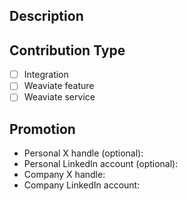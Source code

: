<!--
Thank you for contributing to Weaviate recipes! Please fill out the information below and follow this checklist:

- Include the Weaviate and python client version and the other technologies used (if applicable) at the top of the notebook
    i.e. Weaviate version `1.25.3`, Weaviate python client `4.6.5`, and Unstructured `0.14.5`
- Add your name and social handles to the top of the notebook. You can use a company name if preferred!

p.s. If you work at Weaviate, please update or add to the [integration documentation](https://weaviate.io/developers/integrations) with a link to the notebook!
-->

## Description 
<!-- Short description of the notebook(s) -->

## Contribution Type
- [ ] Integration
- [ ] Weaviate feature
- [ ] Weaviate service

## Promotion 
<!-- We'd love to promote your work on our socials! If you'd like a shoutout, please complete the section below. -->
- Personal X handle (optional): 
- Personal LinkedIn account (optional): 
- Company X handle:
- Company LinkedIn account:  
